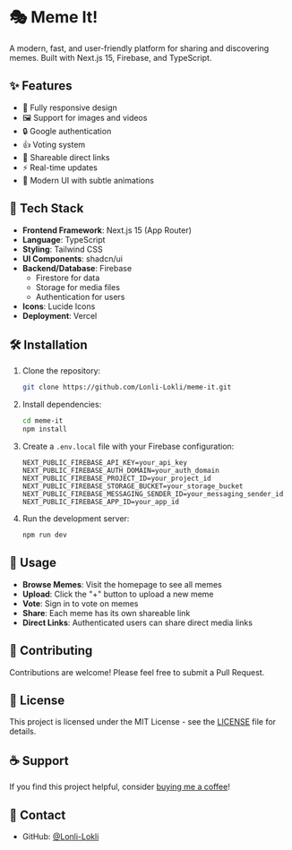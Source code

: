 # 🎭 Meme It!

A modern, fast, and user-friendly platform for sharing and discovering memes. Built with Next.js 15, Firebase, and TypeScript.

## ✨ Features

- 📱 Fully responsive design
- 🖼️ Support for images and videos
- 🔒 Google authentication
- 👍 Voting system
- 🔗 Shareable direct links
- ⚡ Real-time updates
- 🌙 Modern UI with subtle animations

## 🚀 Tech Stack

- **Frontend Framework**: Next.js 15 (App Router)
- **Language**: TypeScript
- **Styling**: Tailwind CSS
- **UI Components**: shadcn/ui
- **Backend/Database**: Firebase
  - Firestore for data
  - Storage for media files
  - Authentication for users
- **Icons**: Lucide Icons
- **Deployment**: Vercel

## 🛠️ Installation

1. Clone the repository:
   ```bash
   git clone https://github.com/Lonli-Lokli/meme-it.git
   ```

2. Install dependencies:
   ```bash
   cd meme-it
   npm install
   ```

3. Create a `.env.local` file with your Firebase configuration:
   ```env
   NEXT_PUBLIC_FIREBASE_API_KEY=your_api_key
   NEXT_PUBLIC_FIREBASE_AUTH_DOMAIN=your_auth_domain
   NEXT_PUBLIC_FIREBASE_PROJECT_ID=your_project_id
   NEXT_PUBLIC_FIREBASE_STORAGE_BUCKET=your_storage_bucket
   NEXT_PUBLIC_FIREBASE_MESSAGING_SENDER_ID=your_messaging_sender_id
   NEXT_PUBLIC_FIREBASE_APP_ID=your_app_id
   ```

4. Run the development server:
   ```bash
   npm run dev
   ```

## 📱 Usage

- **Browse Memes**: Visit the homepage to see all memes
- **Upload**: Click the "+" button to upload a new meme
- **Vote**: Sign in to vote on memes
- **Share**: Each meme has its own shareable link
- **Direct Links**: Authenticated users can share direct media links

## 🤝 Contributing

Contributions are welcome! Please feel free to submit a Pull Request.

## 📝 License

This project is licensed under the MIT License - see the [LICENSE](LICENSE) file for details.

## ☕ Support

If you find this project helpful, consider [buying me a coffee](https://www.buymeacoffee.com/LonliLokliV)!

## 📧 Contact

- GitHub: [@Lonli-Lokli](https://github.com/Lonli-Lokli)